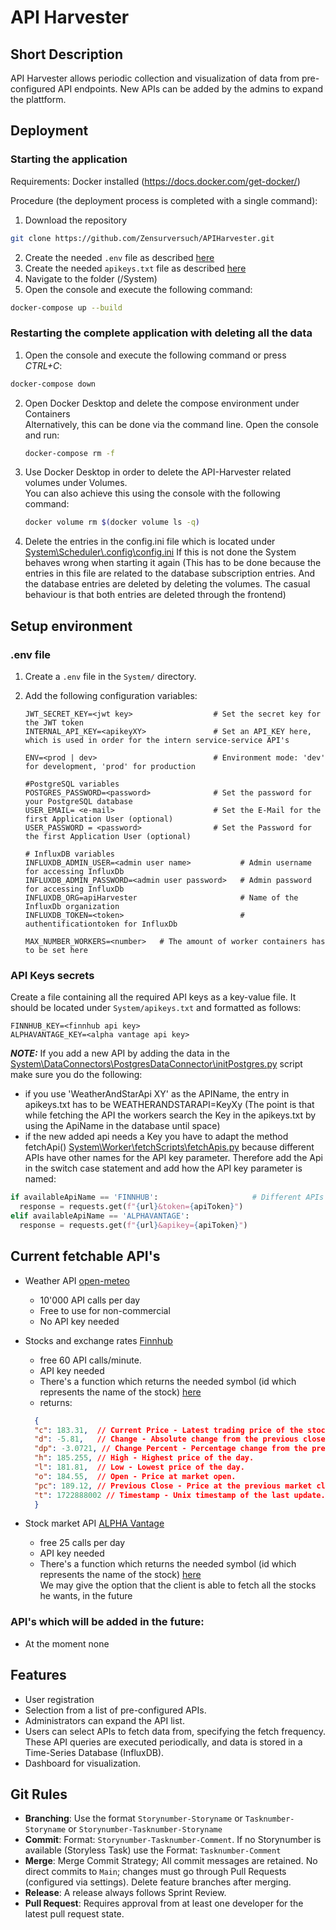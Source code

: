 # API Harvester

## Short Description
API Harvester allows periodic collection and visualization of data from pre-configured API endpoints. New APIs can be added by the admins to expand the plattform.

## Deployment
### Starting the application
Requirements:
Docker installed (https://docs.docker.com/get-docker/)

Procedure (the deployment process is completed with a single command):

1. Download the repository
```bash
git clone https://github.com/Zensurversuch/APIHarvester.git
```
2. Create the needed `.env` file as described [here](#setup-environment)
3. Create the needed `apikeys.txt` file as described [here](#api-keys-secrets)
4. Navigate to the folder (/System)
5. Open the console and execute the following command:
```bash
docker-compose up --build
```

### Restarting the complete application with deleting all the data
1. Open the console and execute the following command or press *CTRL+C*:
```bash
docker-compose down
```
2. Open Docker Desktop and delete the compose environment under Containers  
   Alternatively, this can be done via the command line. Open the console and run:
   ```bash
   docker-compose rm -f
   ```
3. Use Docker Desktop in order to delete the API-Harvester related volumes under Volumes.  
   You can also achieve this using the console with the following command:
   ```bash
   docker volume rm $(docker volume ls -q)
   ```
4. Delete the entries in the config.ini file which is located under [System\Scheduler\\.config\config.ini](System/Scheduler/.config/config.ini)
   If this is not done the System behaves wrong when starting it again
   (This has to be done because the entries in this file are related to the database subscription entries. And the database entries are deleted by deleting the volumes. The casual behaviour is that both entries are deleted through the frontend)


## Setup environment
### .env file

1. Create a `.env` file in the `System/` directory.

2. Add the following configuration variables:

    ```env
    JWT_SECRET_KEY=<jwt key>                  # Set the secret key for the JWT token
    INTERNAL_API_KEY=<apikeyXY>               # Set an API_KEY here, which is used in order for the intern service-service API's

    ENV=<prod | dev>                          # Environment mode: 'dev' for development, 'prod' for production

    #PostgreSQL variables
    POSTGRES_PASSWORD=<password>              # Set the password for your PostgreSQL database
    USER_EMAIL= <e-mail>                      # Set the E-Mail for the first Application User (optional)
    USER_PASSWORD = <password>                # Set the Password for the first Application User (optional)

    # InfluxDB variables
    INFLUXDB_ADMIN_USER=<admin user name>           # Admin username for accessing InfluxDb
    INFLUXDB_ADMIN_PASSWORD=<admin user password>   # Admin password for accessing InfluxDb
    INFLUXDB_ORG=apiHarvester                       # Name of the InfluxDb organization
    INFLUXDB_TOKEN=<token>                          # authentificationtoken for InfluxDb

    MAX_NUMBER_WORKERS=<number>   # The amount of worker containers has to be set here
    ```

### API Keys secrets
Create a file containing all the required API keys as a key-value file. It should be located under `System/apikeys.txt` and formatted as follows:  

``` text
FINNHUB_KEY=<finnhub api key>
ALPHAVANTAGE_KEY=<alpha vantage api key>
```
**_NOTE:_** If you add a new API by adding the data in the [System\DataConnectors\PostgresDataConnector\initPostgres.py](initPostgres.py) script make sure you do the following:
* if you use 'WeatherAndStarApi XY' as the APIName, the entry in apikeys.txt has to be WEATHERANDSTARAPI=KeyXy  (The point is that while fetching the API the workers search the Key in the apikeys.txt by using the ApiName in the database until space)
* if the new added api needs a Key you have to adapt the method fetchApi() [System\Worker\fetchScripts\fetchApis.py](fetchApis.py) because different APIs have other names for the API key parameter. Therefore add the Api in the switch case statement and add how the API key parameter is named:
```python
if availableApiName == 'FINNHUB':                     # Different APIs require different query parameters in order to pass the API token
  response = requests.get(f"{url}&token={apiToken}")
elif availableApiName == 'ALPHAVANTAGE':
  response = requests.get(f"{url}&apikey={apiToken}")
```

## Current fetchable API's
* Weather API [open-meteo](https://open-meteo.com/)
  * 10'000 API calls per day
  * Free to use for non-commercial
  * No API key needed

* Stocks and exchange rates [Finnhub](https://finnhub.io/)
  * free 60 API calls/minute.
  * API key needed
  * There's a function which returns the needed symbol (id which represents the name of the stock) [here](https://finnhub.io/docs/api/symbol-search)
  * returns: 
  ``` json
    {
    "c": 183.31,  // Current Price - Latest trading price of the stock.
    "d": -5.81,   // Change - Absolute change from the previous close.
    "dp": -3.0721, // Change Percent - Percentage change from the previous close.
    "h": 185.255, // High - Highest price of the day.
    "l": 181.81,  // Low - Lowest price of the day.
    "o": 184.55,  // Open - Price at market open.
    "pc": 189.12, // Previous Close - Price at the previous market close.
    "t": 1722888002 // Timestamp - Unix timestamp of the last update.
    }
  ```


* Stock market API [ALPHA Vantage](https://www.alphavantage.co/)
  * free 25 calls per day
  * API key needed
  * There's a function which returns the needed symbol (id which represents the name of the stock) [here](https://www.alphavantage.co/documentation/#symbolsearch)  
  We may give the option that the client is able to fetch all the stocks he wants, in the future

### API's which will be added in the future:
- At the moment none

## Features
- User registration
- Selection from a list of pre-configured APIs.
- Administrators can expand the API list.
- Users can select APIs to fetch data from, specifying the fetch frequency. These API queries are executed periodically, and data is stored in a Time-Series Database (InfluxDB).
- Dashboard for visualization.

## Git Rules
- **Branching**: Use the format `Storynumber-Storyname` or `Tasknumber-Storyname` or `Storynumber-Tasknumber-Storyname`
- **Commit**: Format: `Storynumber-Tasknumber-Comment`. If no Storynumber is available (Storyless Task) use the Format: `Tasknumber-Comment`
- **Merge**: Merge Commit Strategy; All commit messages are retained. No direct commits to `Main`; changes must go through Pull Requests (configured via settings). Delete feature branches after merging.
- **Release**: A release always follows Sprint Review.
- **Pull Request**: Requires approval from at least one developer for the latest pull request state.

